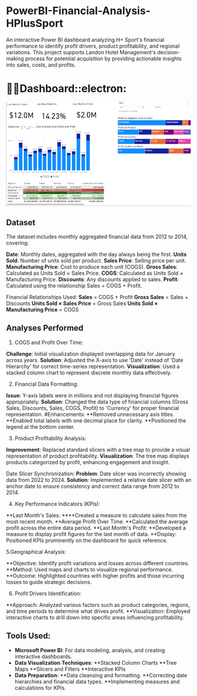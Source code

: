 # PowerBI-Financial-Analysis-HPlusSport
An interactive Power BI dashboard analyzing H+ Sport's financial performance to identify profit drivers, product profitability, and regional variations. This project supports Landon Hotel Management's decision-making process for potential acquisition by providing actionable insights into sales, costs, and profits.

# :man_student:Dashboard::electron:

![DashBoard.png](https://github.com/farhansadeed/PowerBI-Financial-Analysis-HPlusSport/blob/main/DashBoard.png)

## Dataset

The dataset includes monthly aggregated financial data from 2012 to 2014, covering:

**Date**: Monthly dates, aggregated with the day always being the first.
**Units Sold**: Number of units sold per product.
**Sales Price**: Selling price per unit.
**Manufacturing Price**: Cost to produce each unit (COGS).
**Gross Sales**: Calculated as Units Sold × Sales Price.
**COGS**: Calculated as Units Sold × Manufacturing Price.
**Discounts**: Any discounts applied to sales.
**Profit**: Calculated using the relationship Sales = COGS + Profit.

Financial Relationships Used:
**Sales** = COGS + Profit
**Gross Sales** = Sales + Discounts
**Units Sold × Sales Price** = Gross Sales
**Units Sold × Manufacturing Price** = COGS

## Analyses Performed

1. COGS and Profit Over Time:

**Challenge**: Initial visualization displayed overlapping data for January across years.
**Solution**: Adjusted the X-axis to use 'Date' instead of 'Date Hierarchy' for correct time-series representation.
**Visualization**: Used a stacked column chart to represent discrete monthly data effectively.

2. Financial Data Formatting:

**Issue**: Y-axis labels were in millions and not displaying financial figures appropriately.
**Solution**: Changed the data type of financial columns (Gross Sales, Discounts, Sales, COGS, Profit) to 'Currency' for proper financial representation.
#Enhancements:
**Removed unnecessary axis titles.
**Enabled total labels with one decimal place for clarity.
**Positioned the legend at the bottom center.

3. Product Profitability Analysis:

**Improvement**: Replaced standard slicers with a tree map to provide a visual representation of product profitability.
**Visualization**: The tree map displays products categorized by profit, enhancing engagement and insight.

Date Slicer Synchronization:
**Problem**: Date slicer was incorrectly showing data from 2022 to 2024.
**Solution**: Implemented a relative date slicer with an anchor date to ensure consistency and correct data range from 2012 to 2014.

4. Key Performance Indicators (KPIs):

**Last Month's Sales:
****Created a measure to calculate sales from the most recent month.
**Average Profit Over Time:
**Calculated the average profit across the entire data period.
**Last Month's Profit:
**Developed a measure to display profit figures for the last month of data.
**Display: Positioned KPIs prominently on the dashboard for quick reference.

5.Geographical Analysis:

**Objective: Identify profit variations and losses across different countries.
**Method: Used maps and charts to visualize regional performance.
**Outcome: Highlighted countries with higher profits and those incurring losses to guide strategic decisions.

6. Profit Drivers Identification:

**Approach: Analyzed various factors such as product categories, regions, and time periods to determine what drives profit.
**Visualization: Employed interactive charts to drill down into specific areas influencing profitability.

## Tools Used:

- **Microsoft Power BI**: For data modeling, analysis, and creating interactive dashboards.
- **Data Visualization Techniques**:
**Stacked Column Charts
**Tree Maps
**Slicers and Filters
**Interactive KPIs
- **Data Preparation**:
**Data cleansing and formatting.
**Correcting date hierarchies and financial data types.
**Implementing measures and calculations for KPIs.
